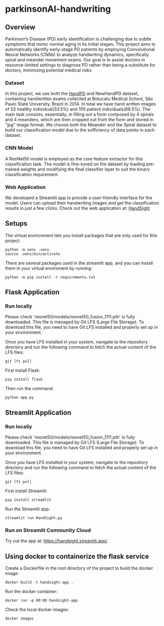 # parkinsonAI-handwriting

## Overview
Parkinson’s Disease (PD) early identification is challenging due to subtle symptoms that mimic normal aging in its initial stages. This project aims to automatically identify early-stage PD patients by employing Convolutional Neural Networks (CNNs) to analyze handwriting dynamics, specifically spiral and meander movement exams.
Our goal is to assist doctors in resource-limited settings to diagnose PD rather than being a substitute for doctors, minimizing potential medical risks

### Dataset
In this project, we use both the [HandPD](https://wwwp.fc.unesp.br/~papa/pub/datasets/Handpd/) and NewHandPD dataset, containing handwritten exams collected at Botucatu Medical School, São Paulo State University, Brazil in 2014. 
In total we have hand written images of 53 healthy individual(33.5%) and 105 patient individuals(66.5%).
The main task consists, essentially, in filling out a form composed by 4 spirals and 4 meanders, which are then cropped out from the form and stored in "jpg" image format.
We choose both the Meander and the Spiral dataset to build our classification model due to the sufficiency of data points in each dataset. 

### CNN Model
A ResNet50 model is employed as the core feature extractor for this classification task. 
The model is fine-tuned on the dataset by loading pre-trained weights and modifying the final classifier layer to suit the binary classification requirement. 

### Web Application
We developed a Streamlit app to provide a user-friendly interface for the model. Users can upload their handwriting images and get the classification results in just a few clicks.
Check out the web application at: [HandSight](https://handsight.streamlit.app/)


## Setups
The virtual environment lets you install packages that are only used for this project.

```
python -m venv .venv
source .venv/bin/activate
```

There are several packages used in the streamlit app, and you can install them in your virtual enviroment by running:

```
python -m pip install -r requirements.txt
```

## Flask Application
### Run locally
Please check 'resnet50/models/resnet50_fusion_1111.pth' is fully downloaded. This file is managed by Git LFS (Large File Storage). To download this file, you need to have Git LFS installed and properly set up in your environment. 

Once you have LFS installed in your system, navigate to the repository directory and run the following command to fetch the actual content of the LFS files:

```
git lfs pull
```

First install Flask:
```
pip install flask
```

Then run the command:
```
python app.py
```

## Streamlit Application
### Run locally
Please check 'resnet50/models/resnet50_fusion_1111.pth' is fully downloaded. This file is managed by Git LFS (Large File Storage). To download this file, you need to have Git LFS installed and properly set up in your environment. 

Once you have LFS installed in your system, navigate to the repository directory and run the following command to fetch the actual content of the LFS files:

```
git lfs pull
```

First install Streamlit:
```
pip install streamlit
```

Run the Streamlit app:
```
streamlit run HandSight.py
```

### Run on Streamlit Community Cloud
Try out the app at:
https://handsight.streamlit.app/

## Using docker to containerize the flask service 

Create a Dockerfile in the root directory of the project to build the docker image:

```
docker build -t handsight-app .
```

Run the docker container:
```
docker run -p 80:80 handsight-app
```

Check the local docker images:
```
docker images
```







